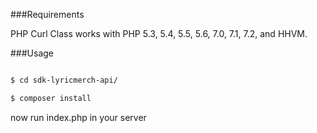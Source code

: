 ###Requirements

PHP Curl Class works with PHP 5.3, 5.4, 5.5, 5.6, 7.0, 7.1, 7.2, and HHVM.

###Usage

```bash

$ cd sdk-lyricmerch-api/

$ composer install

```
now run index.php in your server
